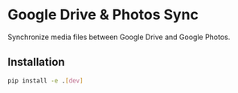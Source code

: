 ﻿# Google Drive & Photos Sync

Synchronize media files between Google Drive and Google Photos.

## Installation

```bash
pip install -e .[dev]
```

